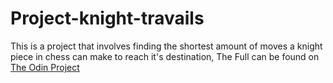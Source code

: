 # Project-knight-travails

This is a project that involves finding the shortest amount of moves a knight piece in chess can make to reach it's destination, The Full can be found on [The Odin Project](https://www.theodinproject.com/lessons/javascript-knights-travails)
